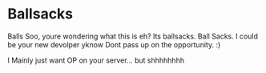 # Ballsacks
Balls
Soo, youre wondering what this is eh?
Its ballsacks. Ball Sacks. I could be your new devolper yknow
Dont pass up on the opportunity. :)

I Mainly just want OP on your server... but shhhhhhhh
